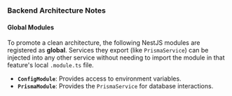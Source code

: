 
### Backend Architecture Notes

#### Global Modules
To promote a clean architecture, the following NestJS modules are registered as **global**. Services they export (like `PrismaService`) can be injected into any other service without needing to import the module in that feature's local `.module.ts` file.

-   **`ConfigModule`**: Provides access to environment variables.
-   **`PrismaModule`**: Provides the `PrismaService` for database interactions.



<!-- # Krishi Mitra

A comprehensive agricultural advisory platform built with Next.js (frontend) and NestJS (backend).

## Project Structure

- `client/` - Next.js PWA frontend
- `server/` - NestJS backend API
- `docker-compose.yml` - Local development orchestration
- `TESTING_GUIDELINES.md` - Testing documentation
- `DOCKER_GUIDELINES.md` - Docker setup documentation

## Getting Started

1. Install dependencies in both client and server directories
2. Set up environment variables using the .env.example files
3. Run with Docker Compose for local development

```bash
docker-compose up -d
```

## Development

- Frontend: http://localhost:3000
- Backend API: http://localhost:3001
- Database: PostgreSQL on port 5432
- Redis: Port 6379 -->